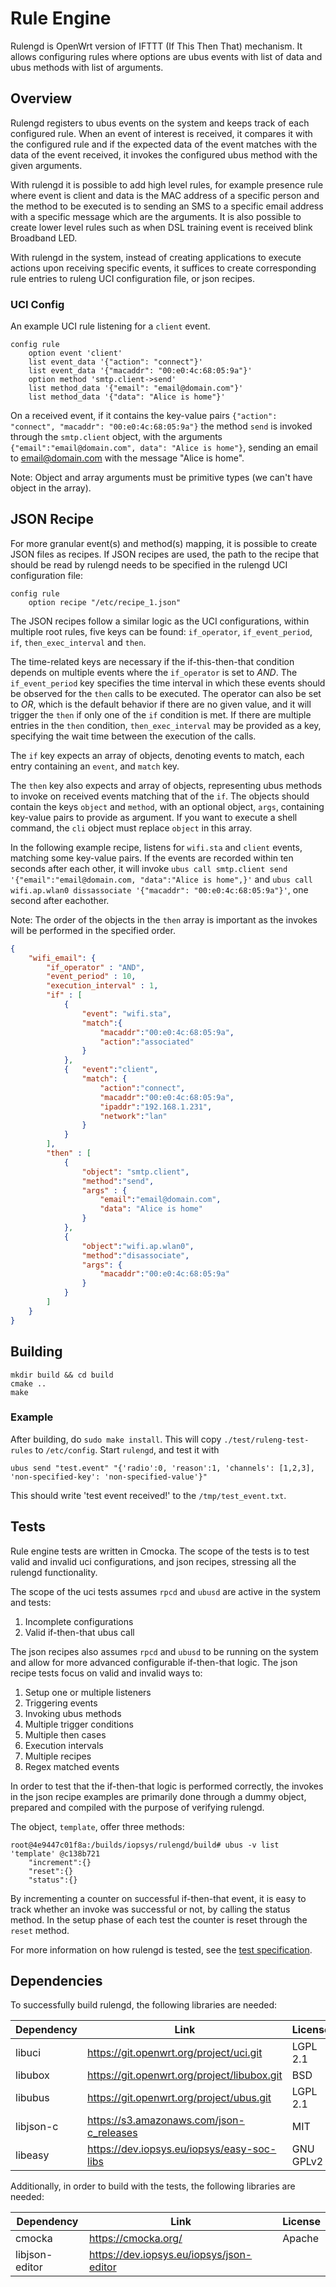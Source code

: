 # Rule Engine

Rulengd is OpenWrt version of IFTTT (If This Then That) mechanism. It allows
configuring rules where options are ubus events with list of data and ubus
methods with list of arguments.

## Overview
Rulengd registers to ubus events on the system and keeps track of each
configured rule. When an event of interest is received, it compares it with the
configured rule and if the expected data of the event matches with the data of
the event received, it invokes the configured ubus method with the given
arguments.

With rulengd it is possible to add high level rules, for example presence rule
where event is client and data is the MAC address of a specific person and the
method to be executed is to sending an SMS to a specific email address with a
specific message which are the arguments. It is also possible to create lower
level rules such as when DSL training event is received blink Broadband LED.

With rulengd in the system, instead of creating applications to execute actions
upon receiving specific events, it suffices to create corresponding rule entries
to ruleng UCI configuration file, or json recipes.


### UCI Config
An example UCI rule listening for a `client` event.

```
config rule
    option event 'client'
    list event_data '{"action": "connect"}'
    list event_data '{"macaddr": "00:e0:4c:68:05:9a"}'
    option method 'smtp.client->send'
    list method_data '{"email": "email@domain.com"}'
    list method_data '{"data": "Alice is home"}'
```
On a received event, if it contains the key-value pairs
`{"action": "connect", "macaddr": "00:e0:4c:68:05:9a"}` the method `send` is
invoked through the `smtp.client` object, with the arguments
`{"email":"email@domain.com", data": "Alice is home"}`, sending an email to
email@domain.com with the message "Alice is home".

Note: Object and array arguments must be primitive types (we can't have object
in the array).

## JSON Recipe

For more granular event(s) and method(s) mapping, it is possible to create JSON
files as recipes. If JSON recipes are used, the path to the recipe that should
be read by rulengd needs to be specified in the rulengd UCI configuration file:

```
config rule
    option recipe "/etc/recipe_1.json"
```
The JSON recipes follow a similar logic as the UCI configurations, within multiple
root rules, five keys can be found: `if_operator`, `if_event_period`, `if`,
`then_exec_interval` and `then`.

The time-related keys are necessary if the if-this-then-that condition depends on
multiple events where the `if_operator` is set to *AND*. The `if_event_period` key
specifies the time interval in which these events should be observed for the `then`
calls to be executed. The operator can also be set to *OR*, which is the default
behavior if there are no given value, and it will trigger the `then` if only one of
the `if` condition is met. If there are multiple entries in the `then` condition,
`then_exec_interval` may be provided as a key, specifying the wait time between
the execution of the calls.

The `if` key expects an array of objects, denoting events to match, each entry
containing an `event`, and `match` key.

The `then` key also expects and array of objects, representing ubus methods to
invoke on received events matching that of the `if`. The objects should contain
the keys `object` and `method`, with an optional object, `args`, containing
key-value pairs to provide as argument. If you want to execute a shell command, the
`cli` object must replace `object` in this array.


In the following example recipe, listens for `wifi.sta` and `client` events,
matching some key-value pairs. If the events are recorded within ten seconds
after each other, it will invoke
`ubus call smtp.client send '{"email":"email@domain.com, "data":"Alice is home",}'`
and `ubus call wifi.ap.wlan0 dissassociate '{"macaddr": "00:e0:4c:68:05:9a"}'`,
one second after eachother.

Note: The order of the objects in the `then` array is important as the invokes
will be performed in the specified order.

```JSON
{
    "wifi_email": {
        "if_operator" : "AND",
        "event_period" : 10,
        "execution_interval" : 1,
        "if" : [
            {
                "event": "wifi.sta",
                "match":{
                    "macaddr":"00:e0:4c:68:05:9a",
                    "action":"associated"
                }
            },
            {   "event":"client",
                "match": {
                    "action":"connect",
                    "macaddr":"00:e0:4c:68:05:9a",
                    "ipaddr":"192.168.1.231",
                    "network":"lan"
                }
            }
        ],
        "then" : [
            {
                "object": "smtp.client",
                "method":"send",
                "args" : {
                    "email":"email@domain.com",
                    "data": "Alice is home"
                }
            },
            {
                "object":"wifi.ap.wlan0",
                "method":"disassociate",
                "args": {
                    "macaddr":"00:e0:4c:68:05:9a"
                }
            }
        ]
    }
}
```


## Building

```
mkdir build && cd build
cmake ..
make
```
### Example

After building, do ```sudo make install```. This will copy
```./test/ruleng-test-rules``` to ```/etc/config```. Start ```rulengd```, and
test it with

```
ubus send "test.event" "{'radio':0, 'reason':1, 'channels': [1,2,3], 'non-specified-key': 'non-specified-value'}"
```

This should write 'test event received!' to the ```/tmp/test_event.txt```.

## Tests

Rule engine tests are written in Cmocka. The scope of the tests is to test valid
and invalid uci configurations, and json recipes, stressing all the rulengd
functionality.

The scope of the uci tests assumes `rpcd` and `ubusd` are active in the system
and tests:
1. Incomplete configurations
2. Valid if-then-that ubus call

The json recipes also assumes `rpcd` and `ubusd` to be running on the system and
allow for more advanced configurable if-then-that logic. The json recipe tests
focus on valid and invalid ways to:

1. Setup one or multiple listeners
2. Triggering events
3. Invoking ubus methods
4. Multiple trigger conditions
5. Multiple then cases
6. Execution intervals
7. Multiple recipes
8. Regex matched events

In order to test that the if-then-that logic is performed correctly, the invokes
in the json recipe examples are primarily done through a dummy object, prepared
and compiled with the purpose of verifying rulengd.

The object, `template`, offer three methods:

```
root@4e9447c01f8a:/builds/iopsys/rulengd/build# ubus -v list
'template' @c138b721
	"increment":{}
	"reset":{}
	"status":{}
```

By incrementing a counter on successful if-then-that event, it is easy to track
whether an invoke was successful or not, by calling the status method. In the
setup phase of each test the counter is reset through the `reset` method.

For more information on how rulengd is tested, see the
[test specification](#./docs/testspec.md).

## Dependencies

To successfully build rulengd, the following libraries are needed:

| Dependency		| Link																| License		|
| ----------------- | ----------------------------------------------------------------- | ------------- |
| libuci			| https://git.openwrt.org/project/uci.git						 	| LGPL 2.1		|
| libubox			| https://git.openwrt.org/project/libubox.git					 	| BSD			|
| libubus			| https://git.openwrt.org/project/ubus.git						 	| LGPL 2.1		|
| libjson-c			| https://s3.amazonaws.com/json-c_releases						 	| MIT			|
| libeasy			| https://dev.iopsys.eu/iopsys/easy-soc-libs					 	| GNU GPLv2		|

Additionally, in order to build with the tests, the following libraries are needed:

| Dependency  				| Link                                       				| License       |
| ------------------------- | --------------------------------------------------------- | ------------- |
| cmocka                 	| https://cmocka.org/                                    	| Apache		|
| libjson-editor			| https://dev.iopsys.eu/iopsys/json-editor   				| 	            |

